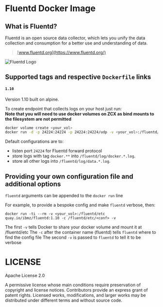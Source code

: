 Fluentd Docker Image
====================
## What is Fluentd?

Fluentd is an open source data collector, which lets you unify the data
collection and consumption for a better use and understanding of data.

> [www.fluentd.org](https://www.fluentd.org/)

![Fluentd Logo](https://www.fluentd.org/assets/img/miscellany/fluentd-logo.png)

## Supported tags and respective `Dockerfile` links

#### `1.10`

Version 1.10 built on alpine.


To create endpoint that collects logs on your host just run: <br />
**Note that you will need to use docker volumes on ZCX as bind mounts to the filesystem are not permitted**

```bash
docker volume create <your_vol>
docker run -d -p 24224:24224 -p 24224:24224/udp -v <your_vol>:/fluentd/log quay.io/ibmz/fluentd:1.10
```

Default configurations are to:

- listen port `24224` for Fluentd forward protocol
- store logs with tag `docker.**` into `/fluentd/log/docker.*.log`.
- store all other logs into `/fluentd/log/data.*.log`.

## Providing your own configuration file and additional options

`fluentd` arguments can be appended to the `docker run` line

For example, to provide a bespoke config and make `fluentd` verbose, then:

`docker run -ti --rm -v <your_vol>:/fluentd/etc quay.io/ibmz/fluentd:1.10 -c /fluentd/etc/<conf> -v`

The first `-v` tells Docker to share your docker volume and mount it at /fluentd/etc
The `-c` after the container name (fluentd) tells `fluentd` where to find the config file
The second `-v` is passed to `fluentd` to tell it to be verbose


# LICENSE 
Apache License 2.0

A permissive license whose main conditions require preservation of copyright and license notices. Contributors provide an express grant of patent rights. Licensed works, modifications, and larger works may be distributed under different terms and without source code.
